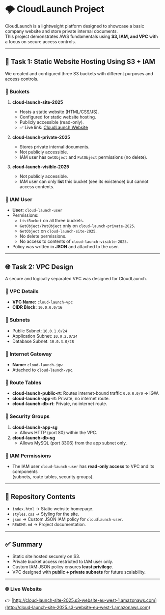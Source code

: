 # 🌩️ CloudLaunch Project

CloudLaunch is a lightweight platform designed to showcase a basic company website and store private internal documents.  
This project demonstrates AWS fundamentals using **S3, IAM, and VPC** with a focus on secure access controls.

---

## 🚀 Task 1: Static Website Hosting Using S3 + IAM
We created and configured three S3 buckets with different purposes and access controls.

### 🔹 Buckets
1. **cloud-launch-site-2025**
   - Hosts a static website (HTML/CSS/JS).
   - Configured for static website hosting.
   - Publicly accessible (read-only).
   - ✅ Live link: [CloudLaunch Website](http://cloud-launch-site-2025.s3-website-eu-west-1.amazonaws.com)

2. **cloud-launch-private-2025**
   - Stores private internal documents.
   - Not publicly accessible.
   - IAM user has `GetObject` and `PutObject` permissions (no delete).

3. **cloud-launch-visible-2025**
   - Not publicly accessible.
   - IAM user can only **list** this bucket (see its existence) but cannot access contents.

### 🔹 IAM User
- **User:** `cloud-launch-user`
- Permissions:
  - `ListBucket` on all three buckets.
  - `GetObject/PutObject` only on `cloud-launch-private-2025`.
  - `GetObject` on `cloud-launch-site-2025`.
  - No delete permissions.
  - No access to contents of `cloud-launch-visible-2025`.
- Policy was written in **JSON** and attached to the user.

---

## 🌐 Task 2: VPC Design
A secure and logically separated VPC was designed for CloudLaunch.

### 🔹 VPC Details
- **VPC Name:** `cloud-launch-vpc`
- **CIDR Block:** `10.0.0.0/16`

### 🔹 Subnets
- Public Subnet: `10.0.1.0/24`
- Application Subnet: `10.0.2.0/24`
- Database Subnet: `10.0.3.0/28`

### 🔹 Internet Gateway
- **Name:** `cloud-launch-igw`
- Attached to `cloud-launch-vpc`.

### 🔹 Route Tables
- **cloud-launch-public-rt**: Routes internet-bound traffic `0.0.0.0/0` → IGW.
- **cloud-launch-app-rt**: Private, no internet route.
- **cloud-launch-db-rt**: Private, no internet route.

### 🔹 Security Groups
1. **cloud-launch-app-sg**
   - Allows HTTP (port 80) within the VPC.
2. **cloud-launch-db-sg**
   - Allows MySQL (port 3306) from the app subnet only.

### 🔹 IAM Permissions
- The IAM user `cloud-launch-user` has **read-only access** to VPC and its components  
  (subnets, route tables, security groups).

---

## 📂 Repository Contents
- `index.html` → Static website homepage.  
- `styles.css` → Styling for the site.  
- `json` → Custom JSON IAM policy for `cloudlaunch-user`.  
- `README.md` → Project documentation.

---

## ✅ Summary
- Static site hosted securely on S3.  
- Private bucket access restricted to IAM user only.  
- Custom IAM JSON policy ensures **least privilege**.  
- VPC designed with **public + private subnets** for future scalability.  

---

### 🌐 Live Website
👉 [http://cloud-launch-site-2025.s3-website-eu-west-1.amazonaws.com](http://cloud-launch-site-2025.s3-website-eu-west-1.amazonaws.com)
